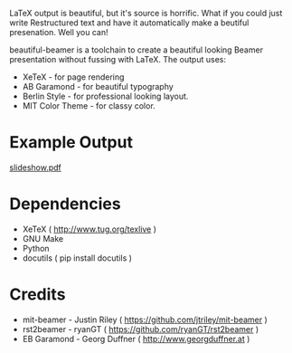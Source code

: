LaTeX output is beautiful, but it's source is horrific. What if
you could just write Restructured text and have it automatically
make a beutiful presenation. Well you can!

beautiful-beamer is a toolchain to create a beautiful looking
Beamer presentation without fussing with LaTeX. The output uses:

* XeTeX - for page rendering
* AB Garamond  - for beautiful typography
* Berlin Style - for professional looking layout.
* MIT Color Theme - for classy color.

Example Output
==============

[slideshow.pdf](https://github.com/sdiehl/beautiful-beamer/raw/master/slideshow.pdf)

Dependencies
============

* XeTeX ( http://www.tug.org/texlive )
* GNU Make
* Python
* docutils ( pip install docutils )

Credits
=======

* mit-beamer - Justin Riley ( https://github.com/jtriley/mit-beamer )
* rst2beamer - ryanGT ( https://github.com/ryanGT/rst2beamer )
* EB Garamond - Georg Duffner (  http://www.georgduffner.at ) 
